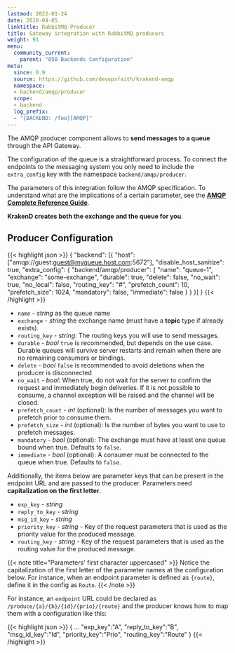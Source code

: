 ```yaml
---
lastmod: 2022-01-24
date: 2018-04-05
linktitle: RabbitMQ Producer
title: Gateway integration with RabbitMQ producers
weight: 91
menu:
  community_current:
    parent: "050 Backends Configuration"
meta:
  since: 0.9
  source: https://github.com/devopsfaith/krakend-amqp
  namespace:
  - backend/amqp/producer
  scope:
  - backend
  log_prefix:
  - "[BACKEND: /foo][AMQP]"
---
```


The AMQP producer component allows to **send messages to a queue** through the API Gateway.

The configuration of the queue is a straightforward process. To connect the endpoints to the messaging system you only need to include the `extra_config` key with the namespace `backend/amqp/producer`.

The parameters of this integration follow the AMQP specification. To understand
what are the implications of a certain parameter, see the **[AMQP Complete Reference Guide](https://www.rabbitmq.com/amqp-0-9-1-reference.html)**.

**KrakenD creates both the exchange and the queue for you**.


## Producer Configuration

{{< highlight json >}}
{
    "backend": [{
        "host": ["amqp://guest:guest@myqueue.host.com:5672"],
        "disable_host_sanitize": true,
        "extra_config": {
            "backend/amqp/producer": {
                "name": "queue-1",
                "exchange": "some-exchange",
                "durable": true,
                "delete": false,
                "no_wait": true,
                "no_local": false,
                "routing_key": "#",
                "prefetch_count": 10,
                "prefetch_size": 1024,
                "mandatory": false,
                "immediate": false
            }
        }
    }]
}
{{< /highlight >}}

- `name` - *string* as the queue name
- `exchange` - *string* the exchange name (must have a **topic** type if already exists).
- `routing_key` - *string*: The routing keys you will use to send messages.
- `durable` - *bool* `true` is recommended, but depends on the use case. Durable queues will survive server restarts and remain when there are no remaining consumers or bindings.
- `delete` - *bool* `false` is recommended to avoid deletions when the producer is disconnected
- `no_wait` - *bool*: When true, do not wait for the server to confirm the request and immediately begin deliveries. If it is not possible to consume, a channel exception will be raised and the channel will be closed.
- `prefetch_count` - *int* (optional): Is the number of messages you want to prefetch prior to consume them.
- `prefetch_size` - *int* (optional): Is the number of bytes you want to use to prefetch messages.
- `mandatory` - *bool* (optional): The exchange must have at least one queue bound when true. Defaults to `false`.
- `immediate` - *bool* (optional): A consumer must be connected to the queue when true. Defaults to `false`.

Additionally, the items below are parameter keys that can be present in the endpoint URL and are passed to the producer. Parameters need **capitalization on the first letter**.

- `exp_key` - *string*
- `reply_to_key` - *string*
- `msg_id_key` - *string*
- `priority_key` - *string* - Key of the request parameters that is used as the priority value for the produced message.
- `routing_key` - *string* - Key of the request parameters that is used as the routing value for the produced message.


{{< note title="Parameters' first character uppercased" >}}
Notice the capitalization of the first letter of the parameter names at the configuration below. For instance, when an endpoint parameter is defined as `{route}`, define it in the config as `Route`.
{{< /note >}}

For instance, an `endpoint` URL could be declared as `/produce/{a}/{b}/{id}/{prio}/{route}` and the producer knows how to map them with a configuration like this:

{{< highlight json >}}
{
    ...
    "exp_key":"A",
    "reply_to_key":"B",
    "msg_id_key":"Id",
    "priority_key":"Prio",
    "routing_key":"Route"
}
{{< /highlight >}}

